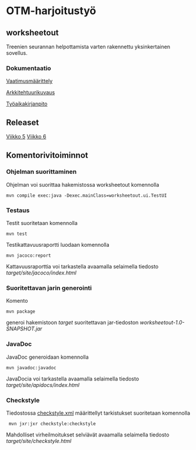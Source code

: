# OTM-harjoitustyö

## worksheetout
Treenien seurannan helpottamista varten rakennettu yksinkertainen sovellus.

### Dokumentaatio

[Vaatimusmäärittely](https://github.com/sainikumara/otm-harjoitustyo/blob/master/worksheetout/documentation/vaatimusmaarittely.md)

[Arkkitehtuurikuvaus](https://github.com/sainikumara/otm-harjoitustyo/blob/master/worksheetout/documentation/arkkitehtuuri.md)

[Työaikakirjanpito](https://github.com/sainikumara/otm-harjoitustyo/blob/master/worksheetout/documentation/tuntikirjanpito.md)

## Releaset

[Viikko 5](https://github.com/sainikumara/otm-harjoitustyo/releases/tag/v0.1-alpha)
[Viikko 6](https://github.com/sainikumara/otm-harjoitustyo/releases/tag/v0.2-alpha)

## Komentorivitoiminnot

### Ohjelman suorittaminen
Ohjelman voi suorittaa hakemistossa worksheetout komennolla
```
mvn compile exec:java -Dexec.mainClass=worksheetout.ui.TestUI
```

### Testaus

Testit suoritetaan komennolla

```
mvn test
```

Testikattavuusraportti luodaan komennolla

```
mvn jacoco:report
```

Kattavuusraporttia voi tarkastella avaamalla selaimella tiedosto _target/site/jacoco/index.html_

### Suoritettavan jarin generointi

Komento

```
mvn package
```

generoi hakemistoon _target_ suoritettavan jar-tiedoston _worksheetout-1.0-SNAPSHOT.jar_

### JavaDoc

JavaDoc generoidaan komennolla

```
mvn javadoc:javadoc
```

JavaDocia voi tarkastella avaamalla selaimella tiedosto _target/site/apidocs/index.html_

### Checkstyle

Tiedostossa [checkstyle.xml](https://github.com/sainikumara/otm-harjoitustyo/blob/master/worksheetout/checkstyle.xml) määrittellyt tarkistukset suoritetaan komennolla

```
 mvn jxr:jxr checkstyle:checkstyle
```

Mahdolliset virheilmoitukset selviävät avaamalla selaimella tiedosto _target/site/checkstyle.html_

